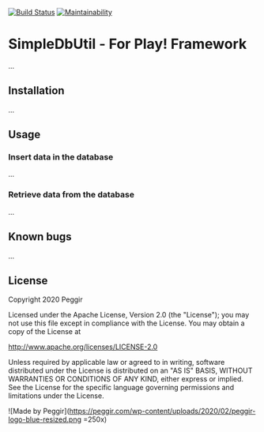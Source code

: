 [![Build Status](https://travis-ci.org/Peggir/SimpleDbUtil.svg?branch=master)](https://travis-ci.org/Peggir/SimpleDbUtil)
[![Maintainability](https://api.codeclimate.com/v1/badges/fee6c8e874238496311f/maintainability)](https://codeclimate.com/github/Peggir/SimpleDbUtil/maintainability)

# SimpleDbUtil - For Play! Framework
...

## Installation
...

## Usage
### Insert data in the database
...

### Retrieve data from the database
...

## Known bugs
...


## License
Copyright 2020 Peggir

Licensed under the Apache License, Version 2.0 (the "License");
you may not use this file except in compliance with the License.
You may obtain a copy of the License at

 http://www.apache.org/licenses/LICENSE-2.0

Unless required by applicable law or agreed to in writing, software
distributed under the License is distributed on an "AS IS" BASIS,
WITHOUT WARRANTIES OR CONDITIONS OF ANY KIND, either express or implied.
See the License for the specific language governing permissions and
limitations under the License.


![Made by Peggir](https://peggir.com/wp-content/uploads/2020/02/peggir-logo-blue-resized.png =250x)